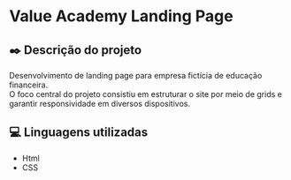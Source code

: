 # Value Academy Landing Page

## ✒️ Descrição do projeto
Desenvolvimento de landing page para empresa fictícia de educação financeira. <br>
O foco central do projeto consistiu em estruturar o site por meio de grids e garantir responsividade em diversos dispositivos.

## 💻 Linguagens utilizadas
- Html 
- CSS